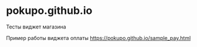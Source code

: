 # pokupo.github.io
Тесты виджет магазина

Пример работы виджета оплаты https://pokupo.github.io/sample_pay.html
